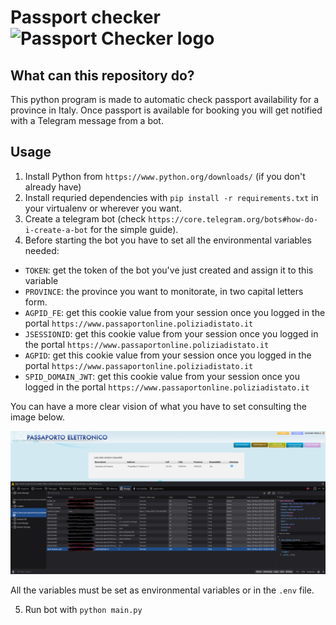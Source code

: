 # Passport checker ![Passport Checker logo](https://github.com/faccimatteo/Passport_checker/blob/main/logo/passport.ico )

## What can this repository do? 
This python program is made to automatic check passport availability for a province in Italy.
Once passport is available for booking you will get notified with a Telegram message from a bot.

## Usage

1. Install Python from `https://www.python.org/downloads/` (if you don't already have)
2. Install requried dependencies with `pip install -r requirements.txt` in your virtualenv or wherever you want.
3. Create a telegram bot (check `https://core.telegram.org/bots#how-do-i-create-a-bot` for the simple guide). 
4. Before starting the bot you have to set all the environmental variables needed:
- `TOKEN`: get the token of the bot you've just created and assign it to this variable
- `PROVINCE`: the province you want to monitorate, in two capital letters form. 
- `AGPID_FE`: get this cookie value from your session once you logged in the portal `https://www.passaportonline.poliziadistato.it`
- `JSESSIONID`: get this cookie value from your session once you logged in the portal `https://www.passaportonline.poliziadistato.it`
- `AGPID`: get this cookie value from your session once you logged in the portal `https://www.passaportonline.poliziadistato.it`
- `SPID_DOMAIN_JWT`: get this cookie value from your session once you logged in the portal `https://www.passaportonline.poliziadistato.it`

You can have a more clear vision of what you have to set consulting the image below.

![needed_cookies_value](./doc/readme/needed_cookies_value.png)

All the variables must be set as environmental variables or in the `.env` file.

5. Run bot with `python main.py`

